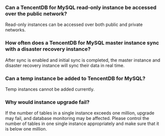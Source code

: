 
### Can a TencentDB for MySQL read-only instance be accessed over the public network?
Read-only instances can be accessed over both public and private networks.

### How often does a TencentDB for MySQL master instance sync with a disaster recovery instance?
After sync is enabled and initial sync is completed, the master instance and disaster recovery instance will sync their data in real time.

### Can a temp instance be added to TencentDB for MySQL?
Temp instances cannot be added currently.

### Why would instance upgrade fail?
If the number of tables in a single instance exceeds one million, upgrade may fail, and database monitoring may be affected. Please control the number of tables in one single instance appropriately and make sure that it is below one million.

